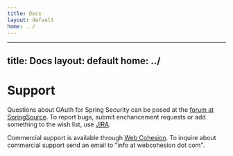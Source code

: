 ```yaml
---
title: Docs
layout: default
home: ../
---
```



---
title: Docs
layout: default
home: ../
---


# Support

Questions about OAuth for Spring Security can be posed at the [forum at SpringSource](http://forum.springsource.org/forumdisplay.php?f=79).
To report bugs, submit enchancement requests or add something to the wish list, use [JIRA](https://jira.springsource.org/browse/SECOAUTH).

Commercial support is available through [Web Cohesion](http://www.webcohesion.com).  To inquire about commercial support send an email to
"info at webcohesion dot com".
